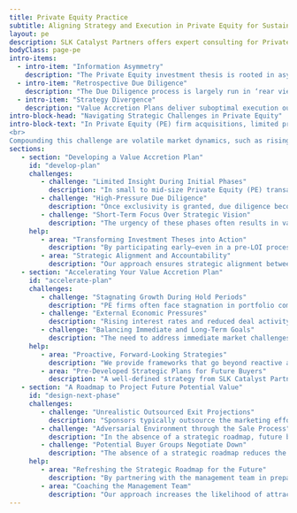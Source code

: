 ```yaml
---
title: Private Equity Practice
subtitle: Aligning Strategy and Execution in Private Equity for Sustained Value Creation
layout: pe
description: SLK Catalyst Partners offers expert consulting for Private Equity firms and portfolio companies. Our 32 specialized toolkits drive innovation, efficiency, and growth. Maximize your PE investments with our strategic solutions.
bodyClass: page-pe
intro-items:
  - intro-item: "Information Asymmetry"
    description: "The Private Equity investment thesis is rooted in asymmetrical information and relationship."
  - intro-item: "Retrospective Due Diligence"
    description: "The Due Diligence process is largely run in ‘rear view’ mirror to maximize value at transaction close versus hold period."
  - intro-item: "Strategy Divergence"
    description: "Value Accretion Plans deliver suboptimal execution outcomes because of divergence between in-flight strategy and investment thesis."
intro-block-head: "Navigating Strategic Challenges in Private Equity"
intro-block-text: "In Private Equity (PE) firm acquisitions, limited pre-acquisition access to company data and personnel often renders even the most carefully crafted investment theses a theoretical exercise. Post-LOI, the fast-paced due diligence process forces PE teams to focus on immediate value maximization, sidelining strategic alignment and leading to suboptimal value creation plans. 
<br>
Compounding this challenge are volatile market dynamics, such as rising interest rates and fluctuating deal activity, which pressure traditional value levers and force constant strategy recalibration. This reactive approach undermines the PE firm’s ability to balance short-term pressures with long-term objectives, jeopardizing anticipated returns and overall value creation."    
sections:
   - section: "Developing a Value Accretion Plan"
     id: "develop-plan"
     challenges:
        - challenge: "Limited Insight During Initial Phases"
          description: "In small to mid-size Private Equity (PE) transactions, firms often start with competitive bidding processes that rely on limited company data, leading to speculative strategies during the Indication of Interest (IOI) and Letter of Intent (LOI) stages."
        - challenge: "High-Pressure Due Diligence"
          description: "Once exclusivity is granted, due diligence becomes fast-paced, focusing on validating valuations and finalizing transaction structures, which may result in alignment issues between the existing company strategy and the new PE ownership’s goals."
        - challenge: "Short-Term Focus Over Strategic Vision"
          description: "The urgency of these phases often results in value creation plans that prioritize immediate, tactical adjustments over long-term strategic initiatives, potentially creating obstacles for sustained growth."
     help:
        - area: "Transforming Investment Theses into Action"
          description: "By participating early—even in a pre-LOI process—SLK Catalyst Partners can work to turn speculative investment theses into actionable, strategic plans that align with the company’s unique context."
        - area: "Strategic Alignment and Accountability"
          description: "Our approach ensures strategic alignment between the company’s demand and supply sides, with clear growth and profit trajectories to mitigate risks and enhance attractiveness for future exits."
   - section: "Accelerating Your Value Accretion Plan"
     id: "accelerate-plan"
     challenges:
        - challenge: "Stagnating Growth During Hold Periods"
          description: "PE firms often face stagnation in portfolio companies due to market saturation, operational inefficiencies, and competitive pressures, threatening value accretion targets."
        - challenge: "External Economic Pressures"
          description: "Rising interest rates and reduced deal activity create additional challenges, increasing capital costs and limiting growth opportunities through strategic acquisitions or divestitures."
        - challenge: "Balancing Immediate and Long-Term Goals"
          description: "The need to address immediate market challenges while staying true to the long-term investment thesis creates a precarious balance, with the risk of falling short on value accretion targets."
     help:
        - area: "Proactive, Forward-Looking Strategies"
          description: "We provide frameworks that go beyond reactive adjustments, offering strategic, long-term solutions to help PE firms and their portfolio companies thrive despite market volatility. Our expertise spans innovation, efficiency, and technology integration, ensuring value accretion plans are robust and aligned with both market demands and internal capabilities."
        - area: "Pre-Developed Strategic Plans for Future Buyers"
          description: "A well-defined strategy from SLK Catalyst Partners can make portfolio companies more attractive to future buyers by reducing the need for strategic rework, thus simplifying the sale process and enhancing value accretion."
   - section: "A Roadmap to Project Future Potential Value"
     id: "design-next-phase"
     challenges:
        - challenge: "Unrealistic Outsourced Exit Projections"
          description: "Sponsors typically outsource the marketing effort to investment bankers, who focus on boilerplate marketing material with minimal input from the management team on current business."
        - challenge: "Adversarial Environment through the Sale Process"
          description: "In the absence of a strategic roadmap, future business projections are perceived as conforming to hockey-stick growth patterns, which makes potential buyer groups question the management team’s credibility."
        - challenge: "Potential Buyer Groups Negotiate Down"
          description: "The absence of a strategic roadmap reduces the probability of multiple prospects bidding for the business. The buyer group has an upper hand, and the seller group almost always gets negotiated down or has to provide concessions."
     help:
        - area: "Refreshing the Strategic Roadmap for the Future"
          description: "By partnering with the management team in preparing the sale process, SLK Catalyst Partners can help craft ready-for-action strategic plans that differentiate the company in a crowded seller’s market."
        - area: "Coaching the Management Team"
          description: "Our approach increases the likelihood of attracting higher bids and also ensures that the management team is fully engaged throughout the sale process."
---
```

